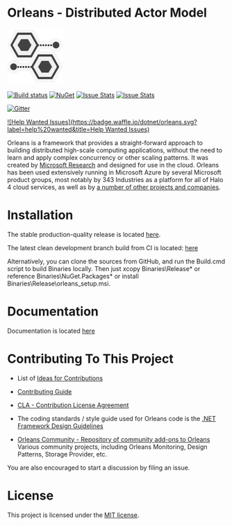 Orleans - Distributed Actor Model
=======

![Orleans logo](https://github.com/dotnet/orleans/blob/gh-pages/Icons/Orleans/OrleansSDK_128x.png)


[![Build status](http://dotnet-ci.cloudapp.net/job/dotnet_orleans/badge/icon)](http://dotnet-ci.cloudapp.net/job/dotnet_orleans/)
[![NuGet](https://img.shields.io/nuget/v/Microsoft.Orleans.Core.svg?style=flat)](http://www.nuget.org/profiles/Orleans)
[![Issue Stats](http://www.issuestats.com/github/dotnet/orleans/badge/pr)](http://www.issuestats.com/github/dotnet/orleans)
[![Issue Stats](http://www.issuestats.com/github/dotnet/orleans/badge/issue)](http://www.issuestats.com/github/dotnet/orleans)

[![Gitter](https://badges.gitter.im/Join%20Chat.svg)](https://gitter.im/dotnet/orleans?utm_source=badge&utm_medium=badge&utm_campaign=pr-badge)

[![Help Wanted Issues](https://badge.waffle.io/dotnet/orleans.svg?label=help%20wanted&title=Help Wanted Issues)](http://waffle.io/dotnet/orleans)

Orleans is a framework that provides a straight-forward approach to building distributed high-scale computing applications, without the need to learn and apply complex concurrency or other scaling patterns. 
It was created by [Microsoft Research][MSR-ProjectOrleans] and designed for use in the cloud. 
Orleans has been used extensively running in Microsoft Azure by several Microsoft product groups, most notably by 343 Industries as a platform for all of Halo 4 cloud services, as well as by [a number of other projects and companies](http://dotnet.github.io/orleans/Who-Is-Using-Orleans).

Installation
=======
The stable production-quality release is located [here](https://github.com/dotnet/orleans/releases/latest).

The latest clean development branch build from CI is located: [here](http://dotnet-ci.cloudapp.net/job/dotnet_orleans/lastStableBuild/Azure/)

Alternatively, you can clone the sources from GitHub, and run the Build.cmd script to build Binaries locally. 
Then just xcopy Binaries\Release\* or reference Binaries\NuGet.Packages\* or install Binaries\Release\orleans_setup.msi.

Documentation 
=======
Documentation is located [here][Orleans Documentation]

Contributing To This Project
=======

* List of [Ideas for Contributions]

* [Contributing Guide]

* [CLA - Contribution License Agreement][CLA]

* The coding standards / style guide used for Orleans code is the [.NET Framework Design Guidelines][DotNet Framework Design Guidelines]

* [Orleans Community - Repository of community add-ons to Orleans](https://github.com/OrleansContrib/) Various community projects, including Orleans Monitoring, Design Patterns, Storage Provider, etc.

You are also encouraged to start a discussion by filing an issue.

License
=======
This project is licensed under the [MIT license](https://github.com/dotnet/orleans/blob/master/LICENSE).


[MSR-ProjectOrleans]: http://research.microsoft.com/projects/orleans/
[Orleans Documentation]: http://dotnet.github.io/orleans/
[Ideas for Contributions]: http://dotnet.github.io/orleans/Ideas-for-Contributions
[Contributing Guide]: https://github.com/dotnet/corefx/wiki/Contributing
[CLA]: https://github.com/dotnet/corefx/wiki/Contribution-License-Agreement-%28CLA%29
[DotNet Framework Design Guidelines]: https://github.com/dotnet/corefx/wiki/Framework-Design-Guidelines-Digest
[Download Link]: http://orleans.codeplex.com/releases/view/144111
